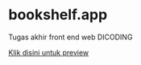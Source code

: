 # bookshelf.app
Tugas akhir front end web DICODING

<a href="https://egapermana24.github.io/bookshelf.app/"> Klik disini untuk preview <a/>
